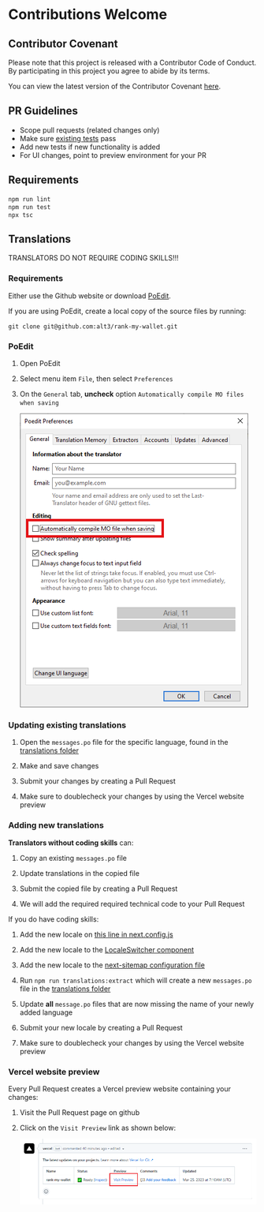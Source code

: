 # Contributions Welcome

## Contributor Covenant

Please note that this project is released with a Contributor Code of Conduct. By participating in this project you agree to abide by its terms.

You can view the latest version of the Contributor Covenant [here](https://www.contributor-covenant.org/version/2/1/code_of_conduct).

## PR Guidelines

- Scope pull requests (related changes only)
- Make sure [existing tests](./test) pass
- Add new tests if new functionality is added
- For UI changes, point to preview environment for your PR

## Requirements

```
npm run lint
npm run test
npx tsc
```

## Translations

TRANSLATORS DO NOT REQUIRE CODING SKILLS!!!

### Requirements

Either use the Github website or download [PoEdit](https://poedit.net/).

If you are using PoEdit, create a local copy of the source files by running:

```
git clone git@github.com:alt3/rank-my-wallet.git
```

### PoEdit

1. Open PoEdit

2. Select menu item `File`, then select `Preferences`

3. On the `General` tab, **uncheck** option `Automatically compile MO files when saving`

   ![Screenshot of PoEdit MO setting](./docs/img/poedit-disable-mo-files.png)

### Updating existing translations

1. Open the `messages.po` file for the specific language, found in the [translations folder](https://github.com/alt3/rank-my-wallet/tree/main/src/translations/locales)

2. Make and save changes

3. Submit your changes by creating a Pull Request

4. Make sure to doublecheck your changes by using the Vercel website preview

### Adding new translations

**Translators without coding skills** can:

1. Copy an existing `messages.po` file

2. Update translations in the copied file

3. Submit the copied file by creating a Pull Request

4. We will add the required required technical code to your Pull Request

If you do have coding skills:

1. Add the new locale on [this line in next.config.js](https://github.com/alt3/rank-my-wallet/blob/main/next.config.js#L11)

2. Add the new locale to the [LocaleSwitcher component](https://github.com/alt3/rank-my-wallet/blob/main/src/components/LocaleSwitcher.tsx)

3. Add the new locale to the [next-sitemap configuration file](https://github.com/alt3/rank-my-wallet/blob/main/next-sitemap.config.js#L7)

4. Run `npm run translations:extract` which will create a new `messages.po` file in the [translations folder](https://github.com/alt3/rank-my-wallet/tree/main/src/translations/)

5. Update **all** `message.po` files that are now missing the name of your newly added language

6. Submit your new locale by creating a Pull Request

7. Make sure to doublecheck your changes by using the Vercel website preview

### Vercel website preview

Every Pull Request creates a Vercel preview website containing your changes:

1. Visit the Pull Request page on github

2. Click on the `Visit Preview` link as shown below:

   ![Screenshot of Vercel preview button](./docs/img/vercel-preview.png)
